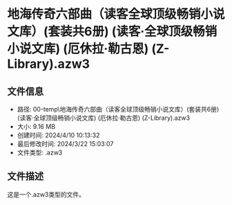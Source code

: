 ﻿# 地海传奇六部曲（读客全球顶级畅销小说文库）(套装共6册) (读客·全球顶级畅销小说文库) (厄休拉·勒古恩) (Z-Library).azw3

## 文件信息
- 路径: 00-temp\地海传奇六部曲（读客全球顶级畅销小说文库）(套装共6册) (读客·全球顶级畅销小说文库) (厄休拉·勒古恩) (Z-Library).azw3
- 大小: 9.16 MB
- 创建时间: 2024/4/10 10:13:32
- 最后修改时间: 2024/3/22 15:03:07
- 文件类型: .azw3

## 文件描述
这是一个.azw3类型的文件。

